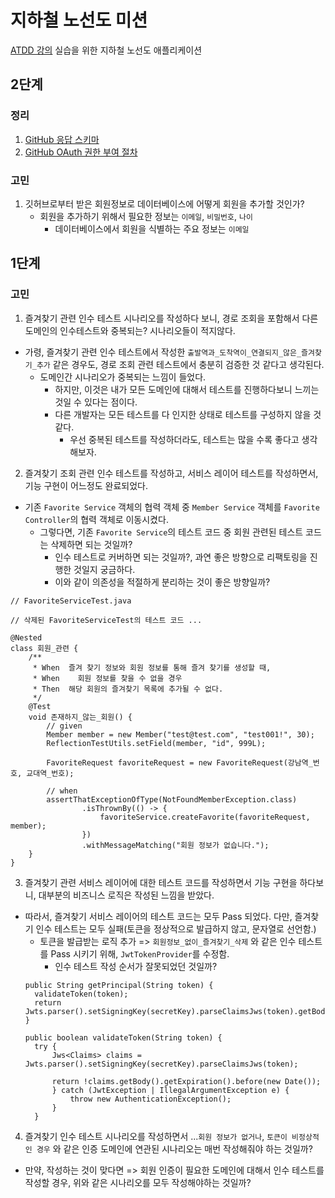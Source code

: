 # 지하철 노선도 미션
[ATDD 강의](https://edu.nextstep.camp/c/R89PYi5H) 실습을 위한 지하철 노선도 애플리케이션

## 2단계

### 정리
1. [GitHub 응답 스키마](https://docs.github.com/ko/enterprise-server@3.10/rest/users/users?apiVersion=2022-11-28#get-the-authenticated-user) 
2. [GitHub OAuth 권한 부여 절차](https://docs.github.com/ko/apps/oauth-apps/building-oauth-apps/authorizing-oauth-apps)

### 고민
1. 깃허브로부터 받은 회원정보로 데이터베이스에 어떻게 회원을 추가할 것인가?
   - 회원을 추가하기 위해서 필요한 정보는 `이메일`, `비밀번호`, `나이`
     - 데이터베이스에서 회원을 식별하는 주요 정보는 `이메일`

## 1단계

### 고민

1. 즐겨찾기 관련 인수 테스트 시나리오를 작성하다 보니, 경로 조회을 포함해서 다른 도메인의 인수테스트와 중복되는? 시나리오들이 적지않다.
  - 가령, 즐겨찾기 관련 인수 테스트에서 작성한 `출발역과_도착역이_연결되지_않은_즐겨찾기_추가` 같은 경우도, 경로 조회 관련 테스트에서 충분히 검증한 것 같다고 생각된다.
    - 도메인간 시나리오가 중복되는 느낌이 들었다.
      - 하지만, 이것은 내가 모든 도메인에 대해서 테스트를 진행하다보니 느끼는 것일 수 있다는 점이다.
      - 다른 개발자는 모든 테스트를 다 인지한 상태로 테스트를 구성하지 않을 것 같다.
        - 우선 중복된 테스트를 작성하더라도, 테스트는 많을 수록 좋다고 생각해보자.
        
2. 즐겨찾기 조회 관련 인수 테스트를 작성하고, 서비스 레이어 테스트를 작성하면서, 기능 구현이 어느정도 완료되었다.
  - 기존 `Favorite Service` 객체의 협력 객체 중 `Member Service` 객체를 `Favorite Controller`의 협력 객체로 이동시켰다.
    - 그렇다면, 기존 `Favorite Service`의 테스트 코드 중 회원 관련된 테스트 코드는 삭제하면 되는 것일까?
      - 인수 테스트로 커버하면 되는 것일까?, 과연 좋은 방향으로 리팩토링을 진행한 것일지 궁금하다.
      - 이와 같이 의존성을 적절하게 분리하는 것이 좋은 방향일까? 
  ```
  // FavoriteServiceTest.java
  
  // 삭제된 FavoriteServiceTest의 테스트 코드 ...
  
  @Nested
  class 회원_관련 {
      /**
       * When  즐겨 찾기 정보와 회원 정보를 통해 즐겨 찾기를 생성할 때,
       * When    회원 정보를 찾을 수 없을 경우
       * Then  해당 회원의 즐겨찾기 목록에 추가될 수 없다.
       */
      @Test
      void 존재하지_않는_회원() {
          // given
          Member member = new Member("test@test.com", "test001!", 30);
          ReflectionTestUtils.setField(member, "id", 999L);

          FavoriteRequest favoriteRequest = new FavoriteRequest(강남역_번호, 교대역_번호);

          // when
          assertThatExceptionOfType(NotFoundMemberException.class)
                  .isThrownBy(() -> {
                      favoriteService.createFavorite(favoriteRequest, member);
                  })
                  .withMessageMatching("회원 정보가 없습니다.");
      }
  }
  ```
  
3. 즐겨찾기 관련 서비스 레이어에 대한 테스트 코드를 작성하면서 기능 구현을 하다보니, 대부분의 비즈니스 로직은 작성된 느낌을 받았다.
  - 따라서, 즐겨찾기 서비스 레이어의 테스트 코드는 모두 Pass 되었다. 다만, 즐겨찾기 인수 테스트는 모두 실패(토큰을 정상적으로 발급하지 않고, 문자열로 선언함.)
    - 토큰을 발급받는 로직 추가 => `회원정보_없이_즐겨찾기_삭제` 와 같은 인수 테스트를 Pass 시키기 위해, `JwtTokenProvider`를 수정함.
      - 인수 테스트 작성 순서가 잘못되었던 것일까?
    ```
    public String getPrincipal(String token) {
      validateToken(token);
      return Jwts.parser().setSigningKey(secretKey).parseClaimsJws(token).getBody().getSubject();
    }

    public boolean validateToken(String token) {
      try {
          Jws<Claims> claims = Jwts.parser().setSigningKey(secretKey).parseClaimsJws(token);
  
          return !claims.getBody().getExpiration().before(new Date());
          } catch (JwtException | IllegalArgumentException e) {
              throw new AuthenticationException();
          }
      }
     ```


4. 즐겨찾기 인수 테스트 시나리오를 작성하면서 ...`회원 정보가 없거나`, `토큰이 비정상적인 경우` 와 같은 인증 도메인에 연관된 시나리오는 매번 작성해줘야 하는 것일까?
  - 만약, 작성하는 것이 맞다면 => 회원 인증이 필요한 도메인에 대해서 인수 테스트를 작성할 경우, 위와 같은 시나리오를 모두 작성해야하는 것일까?